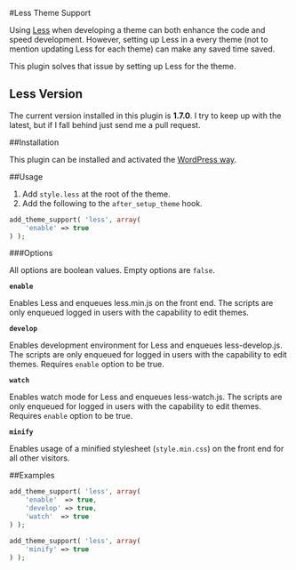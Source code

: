 #Less Theme Support

Using [Less](http://lesscss.org) when developing a theme can both enhance the code and speed development. However, setting up Less in a every theme (not to mention updating Less for each theme) can make any saved time saved.

This plugin solves that issue by setting up Less for the theme.

## Less Version

The current version installed in this plugin is __1.7.0__. I try to keep up with the latest, but if I fall behind just send me a pull request.

##Installation

This plugin can be installed and activated the [WordPress way](https://codex.wordpress.org/Managing_Plugins).

##Usage

1. Add `style.less` at the root of the theme.
2. Add the following to the `after_setup_theme` hook.

```php
add_theme_support( 'less', array(
	'enable' => true
) );
```

###Options

All options are boolean values. Empty options are `false`.

__`enable`__

Enables Less and enqueues less.min.js on the front end. The scripts are only enqueued logged in users with the capability to edit themes.

__`develop`__

Enables development environment for Less and enqueues less-develop.js. The scripts are only enqueued for logged in users with the capability to edit themes. Requires `enable` option to be true.

__`watch`__

Enables watch mode for Less and enqueues less-watch.js. The scripts are only enqueued for logged in users with the capability to edit themes. Requires `enable` option to be true.

__`minify`__

Enables usage of a minified stylesheet (`style.min.css`) on the front end for all other visitors.

##Examples
```php
add_theme_support( 'less', array(
	'enable'  => true,
	'develop' => true,
	'watch'  => true
) );
```

```php
add_theme_support( 'less', array(
	'minify' => true
) );
```